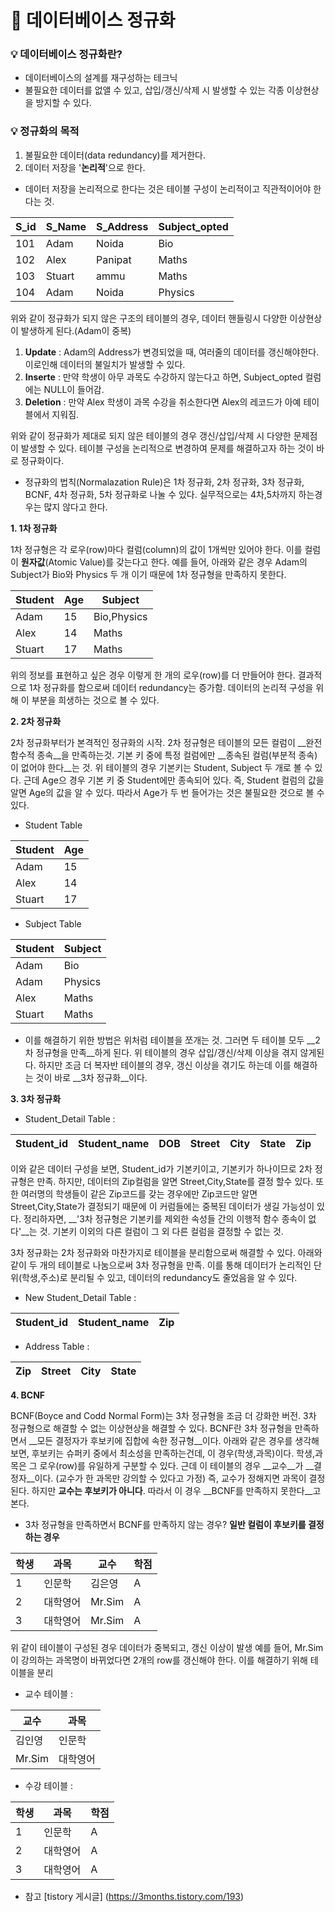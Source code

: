 # :runner: 데이터베이스 정규화 
### :bulb: 데이터베이스 정규화란?
- 데이터베이스의 설계를 재구성하는 테크닉
- 불필요한 데이터를 없앨 수 있고, 삽입/갱신/삭제 시 발생할 수 있는 각종 이상현상을 방지할 수 있다.

### :bulb: 정규화의 목적
1. 불필요한 데이터(data redundancy)를 제거한다.
2. 데이터 저장을 '__논리적__'으로 한다. 
- 데이터 저장을 논리적으로 한다는 것은 테이블 구성이 논리적이고 직관적이어야 한다는 것. 

|S_id|S_Name|S_Address|Subject_opted|
|---|---|---|---|
|101|Adam|Noida|Bio|
|102|Alex|Panipat|Maths|
|103|Stuart|ammu|Maths|
|104|Adam|Noida|Physics|

위와 같이 정규화가 되지 않은 구조의 테이블의 경우, 데이터 핸들링시 다양한 이상현상이 발생하게 된다.(Adam이 중복)
 
 1. __Update__ : Adam의 Address가 변경되었을 때, 여러줄의 데이터를 갱신해야한다. 이로인해 데이터의 불일치가 발생할 수 있다.
 2. __Inserte__ : 만약 학생이 아무 과목도 수강하지 않는다고 하면, Subject_opted 컬럼에는 NULL이 들어감.
 3. __Deletion__ : 만약 Alex 학생이 과목 수강을 취소한다면 Alex의 레코드가 아예 테이블에서 지워짐.
  
  위와 같이 정규화가 제대로 되지 않은 테이블의 경우 갱신/삽입/삭제 시 다양한 문제점이 발생할 수 있다. 테이블 구성을 논리적으로 변경하여 문제를 해결하고자 하는 것이 바로 정규화이다.
   
  - 정규화의 법칙(Normalazation Rule)은 1차 정규화, 2차 정규화, 3차 정규화, BCNF, 4차 정규화, 5차 정규화로 나눌 수 있다. 실무적으로는 4차,5차까지 하는경우는 많지 않다고 한다.
  
 __1. 1차 정규화__
  
  1차 정규형은 각 로우(row)마다 컬럼(column)의 값이 1개씩만 있어야 한다. 이를 컬럼이 __원자값__(Atomic Value)를 갖는다고 한다.
  예를 들어, 아래와 같은 경우 Adam의 Subject가 Bio와 Physics 두 개 이기 때문에 1차 정규형을 만족하지 못한다.
  
  |Student|Age|Subject|
  |---|---|---|
  |Adam|15|Bio,Physics|
  |Alex|14|Maths|
  |Stuart|17|Maths|
   
  위의 정보를 표현하고 싶은 경우 이렇게 한 개의 로우(row)를 더 만들어야 한다. 결과적으로 1차 정규화를 함으로써 데이터 redundancy는 증가함.
  데이터의 논리적 구성을 위해 이 부분을 희생하는 것으로 볼 수 있다.
  
  __2. 2차 정규화__
  
  2차 정규화부터가 본격적인 정규화의 시작. 2차 정규형은 테이블의 모든 컬럼이 __완전 함수적 종속__을 만족하는것. 
  기본 키 중에 특정 컬럼에만 __종속된 컬럼(부분적 종속)이 없어야 한다__는 것. 위 테이블의 경우 기본키는 Student, Subject 두 개로 볼 수 있다.
  근데 Age으 경우 기본 키 중 Student에만 종속되어 있다. 즉, Student 컬럼의 값을 알면 Age의 값을 알 수 있다. 
  따라서 Age가 두 번 들어가는 것은 불필요한 것으로 볼 수 있다. 
  
  - Student Table
  
  |Student|Age|
  |---|---|
  |Adam|15|
  |Alex|14|
  |Stuart|17|
  
  - Subject Table
  
  |Student|Subject|
  |---|---|
  |Adam|Bio|
  |Adam|Physics|
  |Alex|Maths|
  |Stuart|Maths|
  
  - 이를 해결하기 위한 방법은 위처럼 테이블을 쪼개는 것. 그러면 두 테이블 모두 __2차 정규형을 만족__하게 된다.
  위 테이블의 경우 삽입/갱신/삭제 이상을 겪지 않게된다. 하지만 조금 더 복자반 테이블의 경우, 갱신 이상을 겪기도 하는데 이를 해결하는 것이 바로 __3차 정규화__이다.
  
  __3. 3차 정규화__
  
  - Student_Detail Table : 
  
  |Student_id|Student_name|DOB|Street|City|State|Zip|
  |---|---|---|---|---|---|---|
  
  이와 같은 데이터 구성을 보면, Student_id가 기본키이고, 기본키가 하나이므로 2차 정규형은 만족.
  하지만, 데이터의 Zip컬럼을 알면 Street,City,State를 결정 할수 있다. 또한 여러명의 학생들이 같은 Zip코드를 갖는 경우에만 Zip코드만 알면 Street,City,State가 결정되기 때문에 이 커럼들에는 중복된 데이터가 생길 가능성이 있다.
  정리하자면, __'3차 정규형은 기본키를 제외한 속성들 간의 이행적 함수 종속이 없다'__는 것. 
  기본키 이외의 다른 컬럼이 그 외 다른 컬럼을 결정할 수 없는 것.
  
  3차 정규화는 2차 정규화와 마찬가지로 테이블을 분리함으로써 해결할 수 있다. 
  아래와 같이 두 개의 테이블로 나눔으로써 3차 정규형을 만족. 이를 통해 데이터가 논리적인 단위(학생,주소)로 분리될 수 있고, 데이터의 redundancy도 줄었음을 알 수 있다.
  - New Student_Detail Table : 
  
  |Student_id|Student_name|Zip|
  |---|---|---|
  
  - Address Table : 
  
  |Zip|Street|City|State|
  |---|---|---|---|
  
  __4. BCNF__
  
  BCNF(Boyce and Codd Normal Form)는 3차 정규형을 조금 더 강화한 버전.
  3차 정규형으로 해결할 수 없는 이상현상을 해결할 수 있다. BCNF란 3차 정규형을 만족하면서 __모든 결정자가 후보키에 집합에 속한 정규형__이다.
  아래와 같은 경우를 생각해보면, 후보키는 슈퍼키 중에서 최소성을 만족하는건데, 이 경우(학생,과목)이다.
  학생,과목은 그 로우(row)를 유일하게 구분할 수 있다. 근데 이 테이블의 경우 __교수__가 __결정자__이다. (교수가 한 과목만 강의할 수 있다고 가정)
  즉, 교수가 정해지면 과목이 결정된다. 하지만 __교수는 후보키가 아니다__. 따라서 이 경우 __BCNF를 만족하지 못한다__고 본다. 
  - 3차 정규형을 만족하면서 BCNF를 만족하지 않는 경우? __일반 컬럼이 후보키를 결정하는 경우__
  
  |학생|과목|교수|학점|
  |---|---|---|---|
  |1|인문학|김은영|A|
  |2|대학영어|Mr.Sim|A|
  |3|대학영어|Mr.Sim|A|
  
  위 같이 테이블이 구성된 경우 데이터가 중복되고, 갱신 이상이 발생
  예를 들어, Mr.Sim이 강의하는 과목명이 바뀌었다면 2개의 row를 갱신해야 한다.
  이를 해결하기 위해 테이블을 분리
  
  - 교수 테이블 :
  
  |교수|과목|
  |---|---|
  |김인영|인문학|
  |Mr.Sim|대학영어|
  
  - 수강 테이블 : 
  
  |학생|과목|학점|
  |---|---|---|
  |1|인문학|A| 
  |2|대학영어|A| 
  |3|대학영어|A| 
  
- 참고 
[tistory 게시글] (https://3months.tistory.com/193)
